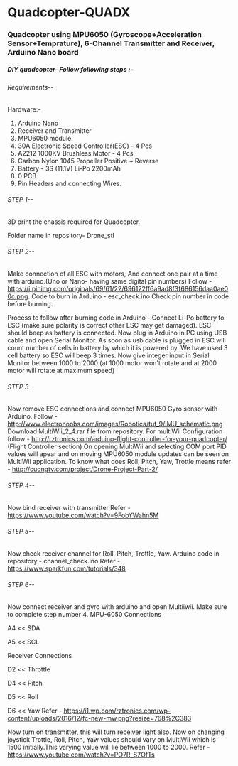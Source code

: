 # Quadcopter-QUADX
### Quadcopter using MPU6050 (Gyroscope+Acceleration Sensor+Temprature), 6-Channel Transmitter and Receiver, Arduino Nano board

##### DIY quadcopter- Follow following steps :-

###### Requirements--
Hardware:-
1) Arduino Nano
2) Receiver and Transmitter
3) MPU6050 module.
4) 30A Electronic Speed Controller(ESC) - 4 Pcs
5) A2212 1000KV Brushless Motor - 4 Pcs
6) Carbon Nylon 1045 Propeller Positive + Reverse
6) Battery - 3S (11.1V) Li-Po 2200mAh
7) 0 PCB
8) Pin Headers and connecting Wires.
###### STEP 1--

3D print the chassis required for Quadcopter.

Folder name in repository- Drone_stl

###### STEP 2--

Make connection of all ESC with motors, And connect one pair at a time with arduino.(Uno or Nano- having same digital pin numbers)
Follow - https://i.pinimg.com/originals/69/61/22/696122ff6a9ad8f3f686156daa0ae00c.png.
Code to burn in Arduino - esc_check.ino
Check pin number in code before burning.

Process to follow after burning code in Arduino -
Connect Li-Po battery to ESC (make sure polarity is correct other ESC may get damaged).
ESC should beep as battery is connected.
Now plug in Arduino in PC using USB cable and open Serial Monitor. As soon as usb cable is plugged in ESC will count number of cells in battery by which it is powered by. We have used 3 cell battery so ESC will beep 3 times. 
Now give integer input in Serial Monitor between 1000 to 2000.(at 1000 motor won't rotate and at 2000 motor will rotate at maximum speed)
###### STEP 3--

Now remove ESC connections and connect MPU6050 Gyro sensor with Arduino.
Follow - http://www.electronoobs.com/images/Robotica/tut_9/IMU_schematic.png  
Download MultiWii_2_4.rar file from repository.
For multiWii Configuration follow - http://rztronics.com/arduino-flight-controller-for-your-quadcopter/ (Flight Controller section)
On opening MultiWii and selecting COM port PID values will apear and on moving MPU6050 module updates can be seen on MultiWii application.
To know what does Roll, Pitch, Yaw, Trottle means refer - http://cuongtv.com/project/Drone-Project-Part-2/

###### STEP 4-- 
Now bind receiver with transmitter
Refer - https://www.youtube.com/watch?v=9FobYWahn5M
  
###### STEP 5--
Now check receiver channel for Roll, Pitch, Trottle, Yaw. 
Arduino code in repository - channel_check.ino
Refer - https://www.sparkfun.com/tutorials/348

###### STEP 6--
Now connect receiver and gyro with arduino and open Multiiwii.
Make sure to complete step number 4.
MPU-6050 Connections

A4 << SDA

A5 << SCL

Receiver Connections

D2 << Throttle

D4 << Pitch

D5 << Roll

D6 << Yaw
Refer - https://i1.wp.com/rztronics.com/wp-content/uploads/2016/12/fc-new-mw.png?resize=768%2C383

Now  turn on transmitter, this will turn receiver light also. Now on changing joystick Trottle, Roll, Pitch, Yaw values should vary on MultiWii which is 1500 initially.This varying value will lie between 1000 to 2000.
Refer - https://www.youtube.com/watch?v=PO7R_S7OfTs
